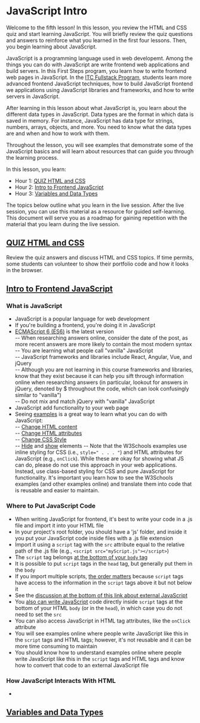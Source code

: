 # JavaScript Intro  

Welcome to the fifth lesson! In this lesson, you review the HTML and CSS quiz and start learning JavaScript. You will briefly review the quiz questions and answers to reinforce what you learned in the first four lessons. Then, you begin learning about JavaScript.

JavaScript is a programming language used in web developemt. Among the things you can do with JavaScript are write frontend web applications and build servers. In this First Steps program, you learn how to write frontend web pages in JavaScript. In the [ITC Fullstack Program](https://www.itc.tech), students learn more advanced frontend JavaScript techniques, how to build JavaScript frontend we applications using JavaScript libraries and frameworks, and how to write servers in JavaScript.

After learning in this lesson about what JavaScript is, you learn about the different data types in JavaScript. Data types are the format in which data is saved in memory. For instance, JavaScript has data type for strings, numbers, arrays, objects, and more. You need to know what the data types are and when and how to work with them.

Throughout the lesson, you will see examples that demonstrate some of the JavaScript basics and will learn about resources that can guide you through the learning process. 

In this lesson, you learn:  

- Hour 1: [QUIZ HTML and CSS](#quiz-html-and-css)    
- Hour 2: [Intro to Frontend JavaScript](#intro-to-frontend-javascript)   
- Hour 3: [Variables and Data Types](#variables-and-data-types)  

The topics below outline what you learn in the live session. After the live session, you can use this material as a resource for guided self-learning. This document will serve you as a roadmap for gaining repetition with the material that you learn during the live session.   

## [QUIZ HTML and CSS](#quiz-html-and-css)  

Review the quiz answers and discuss HTML and CSS topics. If time permits, some students can volunteer to show their portfolio code and how it looks in the browser.  
## [Intro to Frontend JavaScript](#intro-to-frontend-javascript)   

### What is JavaScript  

- JavaScript is a popular language for web development  
- If you're building a frontend, you're doing it in JavaScript
- [ECMAScript 6 (ES6)](https://262.ecma-international.org/6.0/) is the latest version  
  -- When researching answers online, consider the date of the post, as more recent answers are more likely to contain the most modern syntax  
  -- You are learning what people call "vanilla" JavaScript  
  -- JavaScript frameworks and libraries include React, Angular, Vue, and jQuery  
  -- Although you are not learning in this course frameworks and libraries, know that they exist because it can help you sift through information online when researching answers (in particular, lookout for answers in jQuery, denoted by $ throughout the code, which can look confusingly similar to "vanilla")  
  -- Do not mix and match jQuery with "vanilla" JavaScript  
- JavaScript add functionality to your web page 
- Seeing [examples](https://www.w3schools.com/js/js_examples.asp) is a great way to learn what you can do with JavaScript:  
  -- [Change HTML content](https://www.w3schools.com/js/tryit.asp?filename=tryjs_intro_inner_html)  
  -- [Change HTML attributes](https://www.w3schools.com/js/tryit.asp?filename=tryjs_intro_lightbulb)  
  -- [Change CSS Style](https://www.w3schools.com/js/tryit.asp?filename=tryjs_intro_style)  
  -- [Hide](https://www.w3schools.com/js/tryit.asp?filename=tryjs_intro_hide) and [show](https://www.w3schools.com/js/tryit.asp?filename=tryjs_intro_show) elements   -- Note that the W3Schools examples use inline styling for CSS (i.e., `style=" . . . "`) and HTML attributes for JavaScript (e.g., `onClick`). While these are okay for showing what JS can do, please do not use this approach in your web applications. Instead, use class-based styling for CSS and pure JavaScript for functionality. It's important you learn how to see the W3Schools examples (and other examples online) and translate them into code that is reusable and easier to maintain.  
  
### Where to Put JavaScript Code  

- When writing JavaScript for frontend, it's best to write your code in a .js file and import it into your HTML file  
- In your project's root folder, you should have a 'js' folder, and inside it you put your JavaScript code inside files with a .js file extension  
- Import it using a `script` tag with the `src` attribute equal to the relative path of the .js file (e.g., `<script src="myScript.js"></script>`)  
- The `script` tag belongs [at the bottom of your `body` tag](https://www.tutorialspoint.com/How-to-use-external-js-files-in-an-HTML-file)    
- It is possible to put `script` tags in the `head` tag, but generally put them in the `body` 
- If you import multiple scripts, [the order matters](https://stackoverflow.com/a/8996905) because `script` tags have access to the information in the `script` tags above it but not below it  
- See the [discussion at the bottom of this link about external JavaScript](https://www.w3schools.com/js/js_whereto.asp)  
- You [also can write JavaScript](https://developer.mozilla.org/en-US/docs/Learn/HTML/Howto/Use_JavaScript_within_a_webpage) code directly inside `script` tags at the bottom of your HTML `body` (or in the `head`), in which case you do not need to set the `src` 
- You can also access JavaScript in HTML tag attributes, like the `onClick` attribute     
- You will see examples online where people write JavaScript like this in the `script` tags and HTML tags; however, it's not reusable and it can be more time consuming to maintain  
- You should know how to understand examples online where people write JavaScript like this in the `script` tags and HTML tags and know how to convert that code to an external JavaScript file  



### How JavaScript Interacts With HTML  

- 


## [Variables and Data Types](#variables-and-data-types)   

